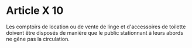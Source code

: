 # Article X 10

Les comptoirs de location ou de vente de linge et d'accessoires de toilette doivent être disposés de manière que le public stationnant à leurs abords ne gêne pas la circulation.
